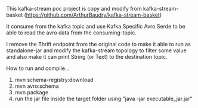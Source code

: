 This kafka-stream poc project is copy and modify from kafka-stream-basket (https://github.com/ArthurBaudry/kafka-stream-basket)

It consume from the kafka topic and use Kafka Specific Avro Serde to be able to read the avro data from the consuming-topic.

I remove the Thrift endpoint from the original code to make it able to run as standalone-jar and modify the kafka-stream topology to filter some value and also make it can print String (or Text) to the destination topic.

How to run and compile...
1. mvn schema-registry:download
2. mvn avro:schema
3. mvn package
4. run the jar file inside the target folder using "java -jar executable_jar.jar"


